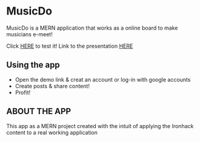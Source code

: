 # MusicDo

MusicDo is a MERN application that works as a online board to make musicians e-meet!

Click [HERE](https://music-do.netlify.app/) to test it!
Link to the presentation [HERE](https://docs.google.com/presentation/d/17tjLnyyKJEKoUA-IG8FzzPbNXLWgpmnqRN6HU_zQ6fM/edit?usp=sharing)

## Using the app

- Open the demo link & creat an account or log-in with google accounts
- Create posts & share content!
- Profit!

## ABOUT THE APP

This app as a MERN project created with the intuit of applying the Ironhack content to a real working application
